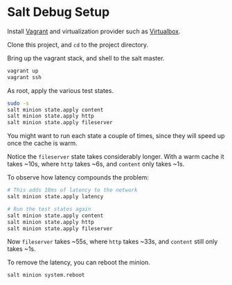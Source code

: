 Salt Debug Setup
================

Install [Vagrant](https://www.vagrantup.com/downloads) 
and virtualization provider such as 
[Virtualbox](https://www.virtualbox.org/wiki/Downloads).

Clone this project, and `cd` to the project directory.

Bring up the vagrant stack, and shell to the salt master.
```bash
vagrant up
vagrant ssh
```

As root, apply the various test states.
```bash
sudo -s
salt minion state.apply content
salt minion state.apply http
salt minion state.apply fileserver
```

You might want to run each state a couple of times, 
since they will speed up once the cache is warm.

Notice the `fileserver` state takes considerably longer. 
With a warm cache it takes ~10s, where `http` takes ~6s, and `content` only takes ~1s.

To observe how latency compounds the problem:

```bash
# This adds 10ms of latency to the network
salt minion state.apply latency

# Run the test states again
salt minion state.apply content
salt minion state.apply http
salt minion state.apply fileserver
```

Now `fileserver` takes ~55s, where `http` takes ~33s, and `content` still only takes ~1s.

To remove the latency, you can reboot the minion.
```bash
salt minion system.reboot
```